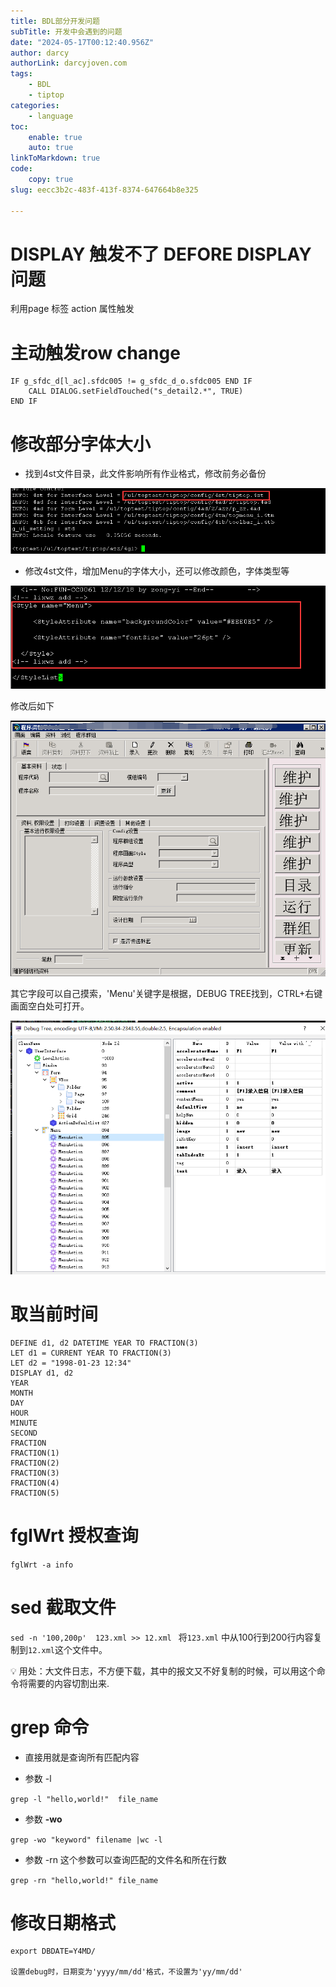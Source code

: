 ```yaml
---
title: BDL部分开发问题
subTitle: 开发中会遇到的问题
date: "2024-05-17T00:12:40.956Z"
author: darcy
authorLink: darcyjoven.com
tags:
    - BDL
    - tiptop
categories:
    - language
toc:
    enable: true
    auto: true
linkToMarkdown: true
code:
    copy: true
slug: eecc3b2c-483f-413f-8374-647664b8e325

---
```

# DISPLAY 触发不了 DEFORE DISPLAY问题

利用page 标签 action 属性触发



# 主动触发row change

```4gl
IF g_sfdc_d[l_ac].sfdc005 != g_sfdc_d_o.sfdc005 END IF
    CALL DIALOG.setFieldTouched("s_detail2.*", TRUE)
END IF
```

# 修改部分字体大小

- 找到4st文件目录，此文件影响所有作业格式，修改前务必备份

![52f8d5de-7ba7-4730-a837-bf5b66825135-Untitled.png](image/52f8d5de-7ba7-4730-a837-bf5b66825135-Untitled.png)

- 修改4st文件，增加Menu的字体大小，还可以修改颜色，字体类型等

![fe810ac7-30a8-4ce8-90d7-f47819b67a99-Untitled.png](image/fe810ac7-30a8-4ce8-90d7-f47819b67a99-Untitled.png)

修改后如下

![780ecc58-9136-479a-8cb0-a783cbf16321-Untitled.png](image/780ecc58-9136-479a-8cb0-a783cbf16321-Untitled.png)

其它字段可以自己摸索，'Menu'关键字是根据，DEBUG TREE找到，CTRL+右键 画面空白处可打开。

![a9b3180d-a69a-4121-8617-b4ff111e7c05-Untitled.png](image/a9b3180d-a69a-4121-8617-b4ff111e7c05-Untitled.png)



# 取当前时间

```4gl
DEFINE d1, d2 DATETIME YEAR TO FRACTION(3)
LET d1 = CURRENT YEAR TO FRACTION(3) 
LET d2 = "1998-01-23 12:34"
DISPLAY d1, d2
YEAR
MONTH
DAY
HOUR
MINUTE
SECOND
FRACTION
FRACTION(1)
FRACTION(2)
FRACTION(3)
FRACTION(4)
FRACTION(5)
```

# **fglWrt 授权查询**

`fglWrt -a info`



# **sed 截取文件**

`sed -n '100,200p'  123.xml >> 12.xml `
将`123.xml` 中从100行到200行内容复制到`12.xml`这个文件中。

<aside>
💡 用处：大文件日志，不方便下载，其中的报文又不好复制的时候，可以用这个命令将需要的内容切割出来.
</aside>



# **grep 命令**

- 直接用就是查询所有匹配内容

- 参数 -l

`grep -l "hello,world!"  file_name`

- 参数 **-wo**

`grep -wo "keyword" filename |wc -l`

- 参数 -rn 这个参数可以查询匹配的文件名和所在行数

`grep -rn "hello,world!" file_name`



# 修改日期格式

```shell
export DBDATE=Y4MD/

设置debug时，日期变为'yyyy/mm/dd'格式，不设置为'yy/mm/dd'
```

